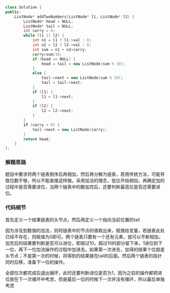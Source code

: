 ```cpp
class Solution {
public:
	ListNode* addTwoNumbers(ListNode* l1, ListNode* l2) {
		ListNode* head = NULL;
		ListNode* tail = NULL;
		int carry = 0;
		while (l1 || l2) {
			int n1 = l1 ? l1->val : 0;
			int n2 = l2 ? l2->val : 0;
			int sum = n1 + n2+carry;
			carry=sum/10;
			if (head == NULL) {
				head = tail = new ListNode(sum % 10);
			}
			else {
				tail->next = new ListNode(sum % 10);
				tail = tail->next;
			}
			if (l1) {
				l1 = l1->next;
			}
			if (l2) {
				l2 = l2->next;
			}
		}
		if (carry > 0) {
			tail->next = new ListNode(carry);
		}
		return head;
	}
};
```

### 解题思路

题目中要求将两个链表倒序后再相加，然后再分解为链表，若用传统方法，可能导致位数不够，所以不能直接这样做。采用加法的理念，低位开始相加，再确定加的过程中是否需要进位，当两个链表中的数加完后，还要判断最高位是否还需要进位。

### 代码细节

首先定义一个结果链表的头节点，然后再定义一个指向当前位置的tail

因为涉及到数值的加法，则将链表中的节点的值取出来，赋值给变量，若链表此处已经不存在，则赋值为0即可。两个链表只要有一个还有元素，就可以不断相加，加完后的结果要判断是否可以进位，即超过10，超过10的部分留下来，1进位到下一位，再下一位加法操作的过程中加进去。如果第一次进去，加得的结果个位就是头节点；不是第一次的时候，将得到的结果接在tail的后面。然后两个链表的指针同时后移，准备下一位的操作。

全部位次都完成后退出循环，此时还要判断进位是否为1，因为之前的操作都把进位放在下一次循环中考虑，但是最后一位的时候下一次并没有循环，所以最后单独考虑
